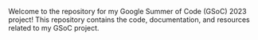 Welcome to the repository for my Google Summer of Code (GSoC) 2023 project! This repository contains the code, documentation, and resources related to my GSoC project. 
